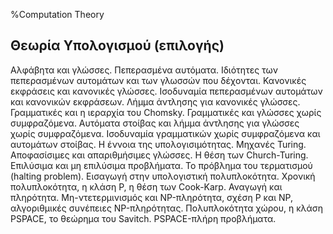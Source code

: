 %Computation Theory

## Θεωρία Υπολογισμού (επιλογής)

Αλφάβητα και γλώσσες. Πεπερασμένα αυτόματα. Ιδιότητες των πεπερασμένων αυτομάτων και των γλωσσών που δέχονται. Κανονικές εκφράσεις και κανονικές γλώσσες. Ισοδυναμία πεπερασμένων αυτομάτων και κανονικών εκφράσεων. Λήμμα άντλησης για κανονικές γλώσσες. Γραμματικές και η ιεραρχία του Chomsky. Γραμματικές και γλώσσες χωρίς συμφραζόμενα. Αυτόματα στοίβας και λήμμα άντλησης για γλώσσες χωρίς συμφραζόμενα. Ισοδυναμία γραμματικών χωρίς συμφραζόμενα και αυτομάτων στοίβας. Η έννοια της υπολογισιμότητας. Mηχανές Turing. Aποφασίσιμες και απαριθμήσιμες γλώσσες. Η θέση των Church-Turing. Eπιλύσιμα και μη επιλύσιμα προβλήματα. Το πρόβλημα του τερματισμού (halting problem). Εισαγωγή στην υπολογιστική πολυπλοκότητα. Χρονική πολυπλοκότητα, η κλάση Ρ, η θέση των Cook-Karp. Αναγωγή και πληρότητα. Μη-ντετερμινισμός και NP-πληρότητα, σχέση Ρ και ΝΡ, αλγοριθμικές συνέπειες NP-πληρότητας. Πολυπλοκότητα χώρου, η κλάση PSPACE, το θεώρημα του Savitch. PSPACE-πλήρη προβλήματα.